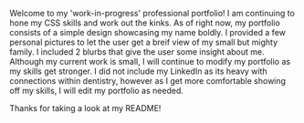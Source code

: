 Welcome to my 'work-in-progress' professional portfolio! 
I am continuing to hone my CSS skills and work out the kinks. 
As of right now, my portfolio consists of a simple design showcasing my name boldly. I provided a few personal pictures to let the user get a breif view of my small but mighty family.
I included 2 blurbs that give the user some insight about me. Although my current work is small, I will continue to modify my portfolio as my skills get stronger.
I did not include my LinkedIn as its heavy with connections within dentistry, however as I get more comfortable showing off my skills, I will edit my portfolio as needed.

Thanks for taking a look at my README!
